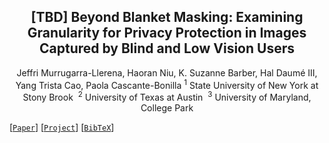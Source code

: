 <div align="center">
<h2> [TBD] Beyond Blanket Masking: Examining Granularity for Privacy
Protection in Images Captured by Blind and Low Vision Users </h2>

Jeffri Murrugarra-Llerena, Haoran Niu, K. Suzanne Barber, Hal Daumé III, Yang Trista Cao, Paola Cascante-Bonilla
<sup>1</sup> State University of New York at Stony Brook&nbsp; <sup>2</sup>  University of Texas at Austin&nbsp; <sup>3</sup> University of Maryland, College Park

</div>

[[`Paper`]()] [[`Project`](https://github.com/Artcs1/VLM-Privacy)] [[`BibTeX`](#citation)]


